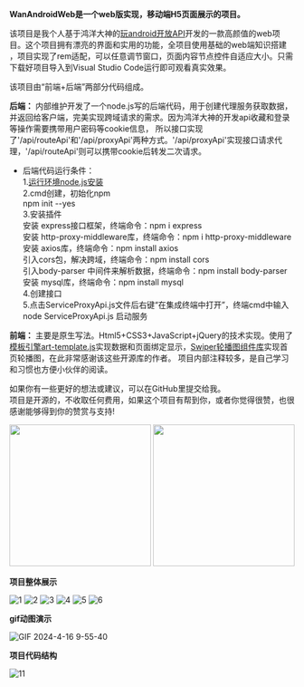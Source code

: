 **WanAndroidWeb是一个web版实现，移动端H5页面展示的项目。** 

该项目是我个人基于鸿洋大神的[玩android开放API](https://www.wanandroid.com/blog/show/2)开发的一款高颜值的web项目。这个项目拥有漂亮的界面和实用的功能，全项目使用基础的web端知识搭建
，项目实现了rem适配，可以任意调节窗口，页面内容节点控件自适应大小。只需下载好项目导入到Visual Studio Code运行即可观看真实效果。

该项目由“前端+后端”两部分代码组成。

**后端：** 内部维护开发了一个node.js写的后端代码，用于创建代理服务获取数据，并返回给客户端，完美实现跨域请求的需求。因为鸿洋大神的开发api收藏和登录等操作需要携带用户密码等cookie信息，
所以接口实现了'/api/routeApi'和'/api/proxyApi'两种方式。'/api/proxyApi'实现接口请求代理，'/api/routeApi'则可以携带cookie后转发二次请求。
+ 后端代码运行条件：  
1.[运行环境node.js安装](https://blog.csdn.net/m0_60416689/article/details/135349451?spm=1001.2014.3001.5506)    
2.cmd创建，初始化npm  
npm init --yes  
3.安装插件  
安装 express接口框架，终端命令：npm i express  
安装 http-proxy-middleware库，终端命令：npm i http-proxy-middleware  
安装 axios库，终端命令：npm install axios  
引入cors包，解决跨域，终端命令：npm install cors  
引入body-parser 中间件来解析数据，终端命令：npm install body-parser  
安装 mysql库，终端命令：npm install mysql  
4.创建接口  
5.点击ServiceProxyApi.js文件后右键“在集成终端中打开”，终端cmd中输入node ServiceProxyApi.js 启动服务  

**前端：** 主要是原生写法。Html5+CSS3+JavaScript+jQuery的技术实现。使用了[模板引擎art-template.js](https://github.com/aui/art-template)实现数据和页面绑定显示，[Swiper轮播图组件库](https://www.swiper.com.cn/index.html)实现首页轮播图，在此非常感谢该这些开源库的作者。
项目内部注释较多，是自己学习和习惯也方便小伙伴的阅读。

如果你有一些更好的想法或建议，可以在GitHub里提交给我。  
项目是开源的，不收取任何费用，如果这个项目有帮到你，或者你觉得很赞，也很感谢能够得到你的赞赏与支持!  

<img src="https://github.com/muxibobo/WanAndroidWeb/assets/28428639/6c2bf83a-7635-4395-b6b9-cf0c07e6b7c5" width="250px">  
<img src="https://github.com/muxibobo/WanAndroidWeb/assets/28428639/d2c83b21-ff85-4b76-8951-bc9c4959774e" width="250px">  

**项目整体展示**

![1](https://github.com/muxibobo/WanAndroidWeb/assets/28428639/9e7f4c4c-8432-422f-8fe3-de4321c7be8d)
![2](https://github.com/muxibobo/WanAndroidWeb/assets/28428639/ec0845e9-ebde-4dab-8d1b-90a46a68aed8)
![3](https://github.com/muxibobo/WanAndroidWeb/assets/28428639/4b100faf-f7b4-48bd-924c-d31c17829f7b)
![4](https://github.com/muxibobo/WanAndroidWeb/assets/28428639/77e0f570-fb3a-4adf-9151-fa9bc0392cac)
![5](https://github.com/muxibobo/WanAndroidWeb/assets/28428639/0fa9dd44-ea4d-48d9-9ecb-f11a1cc54c73)
![6](https://github.com/muxibobo/WanAndroidWeb/assets/28428639/b14a330f-adeb-4e6b-b9b6-a2570df06945)

**gif动图演示**

![GIF 2024-4-16 9-55-40](https://github.com/muxibobo/WanAndroidWeb/assets/28428639/e1a5fa46-69e6-4bda-ae59-d1494945bca4)

**项目代码结构**

![11](https://github.com/muxibobo/WanAndroidWeb/assets/28428639/05c0fc43-69f5-4018-8d00-2a3efc4fb2f6)
